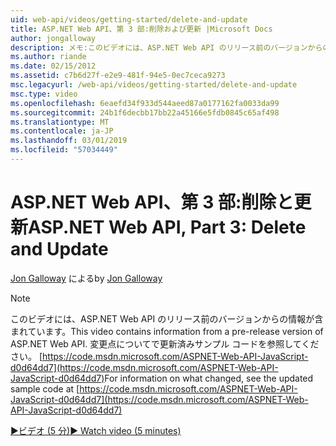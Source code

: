 ```yaml
---
uid: web-api/videos/getting-started/delete-and-update
title: ASP.NET Web API、第 3 部:削除および更新 |Microsoft Docs
author: jongalloway
description: メモ:このビデオには、ASP.NET Web API のリリース前のバージョンからの情報が含まれています。
ms.author: riande
ms.date: 02/15/2012
ms.assetid: c7b6d27f-e2e9-481f-94e5-0ec7ceca9273
msc.legacyurl: /web-api/videos/getting-started/delete-and-update
msc.type: video
ms.openlocfilehash: 6eaefd34f933d544aeed87a0177162fa0033da99
ms.sourcegitcommit: 24b1f6decbb17bb22a45166e5fdb0845c65af498
ms.translationtype: MT
ms.contentlocale: ja-JP
ms.lasthandoff: 03/01/2019
ms.locfileid: "57034449"
---
```

<a name="aspnet-web-api-part-3-delete-and-update"></a><span data-ttu-id="e0b88-103">ASP.NET Web API、第 3 部:削除と更新</span><span class="sxs-lookup"><span data-stu-id="e0b88-103">ASP.NET Web API, Part 3: Delete and Update</span></span>
====================
<span data-ttu-id="e0b88-104">[Jon Galloway](https://github.com/jongalloway) による</span><span class="sxs-lookup"><span data-stu-id="e0b88-104">by [Jon Galloway](https://github.com/jongalloway)</span></span>

> [!NOTE]
> <span data-ttu-id="e0b88-105">このビデオには、ASP.NET Web API のリリース前のバージョンからの情報が含まれています。</span><span class="sxs-lookup"><span data-stu-id="e0b88-105">This video contains information from a pre-release version of ASP.NET Web API.</span></span> <span data-ttu-id="e0b88-106">変更点についてで更新済みサンプル コードを参照してください。 [https://code.msdn.microsoft.com/ASPNET-Web-API-JavaScript-d0d64dd7](https://code.msdn.microsoft.com/ASPNET-Web-API-JavaScript-d0d64dd7)</span><span class="sxs-lookup"><span data-stu-id="e0b88-106">For information on what changed, see the updated sample code at [https://code.msdn.microsoft.com/ASPNET-Web-API-JavaScript-d0d64dd7](https://code.msdn.microsoft.com/ASPNET-Web-API-JavaScript-d0d64dd7)</span></span>

[<span data-ttu-id="e0b88-107">&#9654;ビデオ (5 分)</span><span class="sxs-lookup"><span data-stu-id="e0b88-107">&#9654; Watch video (5 minutes)</span></span>](https://channel9.msdn.com/Blogs/ASP-NET-Site-Videos/delete-and-update)
